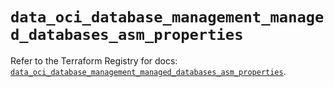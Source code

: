 # `data_oci_database_management_managed_databases_asm_properties`

Refer to the Terraform Registry for docs: [`data_oci_database_management_managed_databases_asm_properties`](https://registry.terraform.io/providers/oracle/oci/6.18.0/docs/data-sources/database_management_managed_databases_asm_properties).
